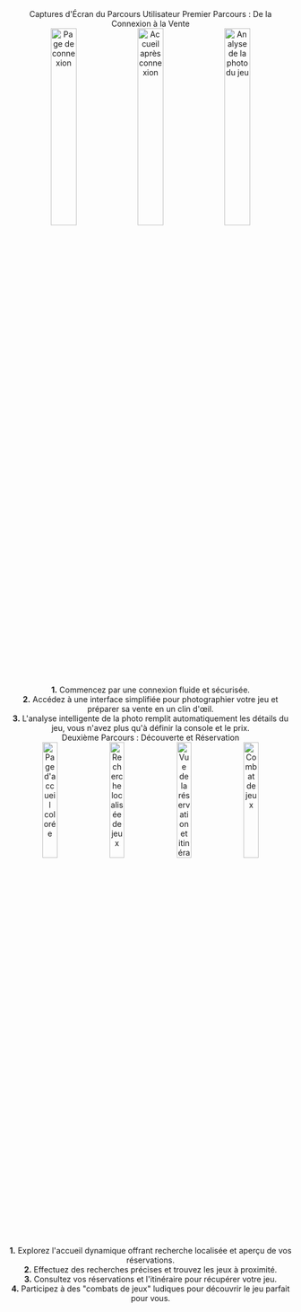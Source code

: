 <div align="center">
Captures d'Écran du Parcours Utilisateur
Premier Parcours : De la Connexion à la Vente
</div>
<div align="center">
  <img src="https://res.cloudinary.com/dgmantli3/image/upload/v1712592412/SecondRound/Connection.png" alt="Page de connexion" width="30%" />
  <img src="https://res.cloudinary.com/dgmantli3/image/upload/v1712592410/SecondRound/LandingCust.png" alt="Accueil après connexion" width="30%" />
  <img src="https://res.cloudinary.com/dgmantli3/image/upload/v1712592408/SecondRound/Output%20GPT.png" alt="Analyse de la photo du jeu" width="30%" />
</div>
<div align="center">
  <b>1.</b> Commencez par une connexion fluide et sécurisée.<br>
  <b>2.</b> Accédez à une interface simplifiée pour photographier votre jeu et préparer sa vente en un clin d'œil.<br>
  <b>3.</b> L'analyse intelligente de la photo remplit automatiquement les détails du jeu, vous n'avez plus qu'à définir la console et le prix.
</div>
<div align="center">
Deuxième Parcours : Découverte et Réservation
</div>
<div align="center">
  <img src="https://res.cloudinary.com/dgmantli3/image/upload/v1712592410/SecondRound/Pageclient.png" alt="Page d'accueil colorée" width="23%" />
  <img src="https://res.cloudinary.com/dgmantli3/image/upload/v1712592417/SecondRound/Recherche.png" alt="Recherche localisée de jeux" width="23%" />
  <img src="https://res.cloudinary.com/dgmantli3/image/upload/v1712592413/SecondRound/Aller.png" alt="Vue de la réservation et itinéraire" width="23%" />
  <img src="https://res.cloudinary.com/dgmantli3/image/upload/v1712592416/SecondRound/Combat.png" alt="Combat de jeux" width="23%" />
</div>
<div align="center">
  <b>1.</b> Explorez l'accueil dynamique offrant recherche localisée et aperçu de vos réservations.<br>
  <b>2.</b> Effectuez des recherches précises et trouvez les jeux à proximité.<br>
  <b>3.</b> Consultez vos réservations et l'itinéraire pour récupérer votre jeu.<br>
  <b>4.</b> Participez à des "combats de jeux" ludiques pour découvrir le jeu parfait pour vous.
</div>
